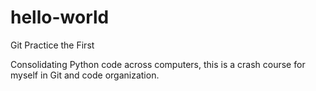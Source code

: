 # hello-world
Git Practice the First

Consolidating Python code across computers, this is a crash course for myself in Git and code organization. 
